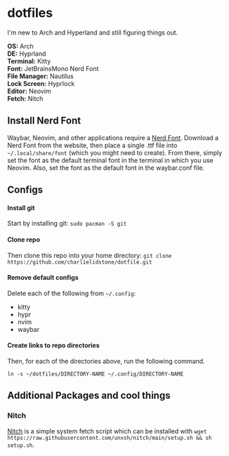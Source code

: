 # dotfiles

I'm new to Arch and Hyperland and still figuring things out.

**OS:** Arch\
**DE:** Hyprland\
**Terminal:** Kitty\
**Font:** JetBrainsMono Nerd Font\
**File Manager:** Nautilus\
**Lock Screen:** Hyprlock\
**Editor:** Neovim\
**Fetch:** Nitch


## Install Nerd Font

Waybar, Neovim, and other applications require a [Nerd Font](https://www.nerdfonts.com/font-downloads). Download a Nerd Font from the website, then place a single .ttf file into `~/.local/share/font` (which you might need to create). From there, simply set the font as the default terminal font in the terminal in which you use Neovim. Also, set the font as the default font in the waybar.conf file.

## Configs

#### Install git
Start by installing git:
`sudo pacman -S git`

#### Clone repo
Then clone this repo into your home directory:
`git clone https://github.com/charlielidstone/dotfile.git`

#### Remove default configs
Delete each of the following from `~/.config`:
- kitty
- hypr
- nvim
- waybar

#### Create links to repo directories
Then, for each of the directories above, run the following command.

`ln -s ~/dotfiles/DIRECTORY-NAME ~/.config/DIRECTORY-NAME`


## Additional Packages and cool things
### Nitch
[Nitch](https://github.com/ssleert/nitch) is a simple system fetch script which can be installed with `wget https://raw.githubusercontent.com/unxsh/nitch/main/setup.sh && sh setup.sh`.
